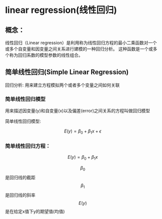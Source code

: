 # linear regression(线性回归)
## 概念：
线性回归（Linear regression）是利用称为线性回归方程的最小二乘函数对一个或多个自变量和因变量之间关系进行建模的一种回归分析。 这种函数是一个或多个称为回归系数的模型参数的线性组合。

## 简单线性回归(Simple Linear Regression)
回归分析:
用来建立方程模拟两个或者多个变量之间如何关联

### 简单线性回归模型
用来描述因变量(y)和自变量(x)以及偏差(error)之间关系的方程叫做回归模型

简单线性回归模型:

$$ E(y) = \beta_0 + \beta_1x + \epsilon $$ 



### 简单线性回归方程：

$$ E(y) = \beta_0 + \beta_1x $$ 

$$ \beta_0 $$ 是回归线的截距
$$ \beta_1 $$ 是回归线的斜率
$$ E(y) $$ 是在给定x值下y的期望值(均值)




